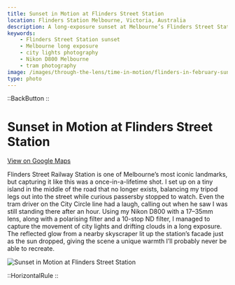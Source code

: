 ```yaml
---
title: Sunset in Motion at Flinders Street Station
location: Flinders Station Melbourne, Victoria, Australia
description: A long-exposure sunset at Melbourne’s Flinders Street Station, capturing city lights, trams, and clouds in a rare shot that can’t be repeated.
keywords:
    - Flinders Street Station sunset
    - Melbourne long exposure
    - city lights photography
    - Nikon D800 Melbourne
    - tram photography
image: /images/through-the-lens/time-in-motion/flinders-in-february-sunset.jpg
type: photo
---
```


::BackButton
::

# Sunset in Motion at Flinders Street Station

<a href="https://www.google.com/maps/search/?api=1&query=Flinders+Street+Railway+Station,+melbourne,+victoria,+australia" target="_blank" rel="noopener noreferrer">View on Google Maps</a>

Flinders Street Railway Station is one of Melbourne’s most iconic landmarks, but capturing it like this was a once-in-a-lifetime shot. I set up on a tiny island in the middle of the road that no longer exists, balancing my tripod legs out into the street while curious passersby stopped to watch. Even the tram driver on the City Circle line had a laugh, calling out when he saw I was still standing there after an hour. Using my Nikon D800 with a 17–35mm lens, along with a polarising filter and a 10-stop ND filter, I managed to capture the movement of city lights and drifting clouds in a long exposure. The reflected glow from a nearby skyscraper lit up the station’s facade just as the sun dropped, giving the scene a unique warmth I’ll probably never be able to recreate.

![Sunset in Motion at Flinders Street Station](/images/through-the-lens/time-in-motion/flinders-in-february-sunset.jpg)

<div class="mb-8"></div>

::HorizontalRule
::
